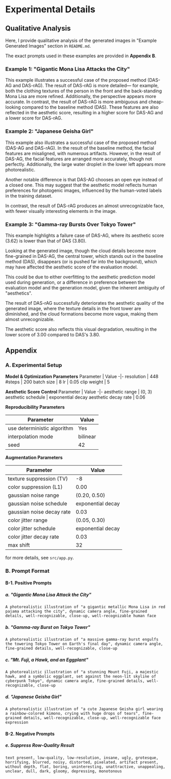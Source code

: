 # Experimental Details

## Qualitative Analysis

Here, I provide qualitative analysis of the generated images in "Example Generated Images" section in `README.md`.

The exact prompts used in these examples are provided in **Appendix B**.

### Example 1: "Gigantic Mona Lisa Attacks the City"

This example illustrates a successful case of the proposed method (DAS-AG and DAS-rAG). The result of DAS-rAG is more detailed— for example, both the clothing textures of the person in the front and the back-standing Mona Lisa are more refined. Additionally, the perspective appears more accurate. In contrast, the result of DAS-rAG is more ambiguous and cheap-looking compared to the baseline method (DAS). These features are also reflected in the aesthetic score, resulting in a higher score for DAS-AG and a lower score for DAS-rAG.

### Example 2: "Japanese Geisha Girl"

This example also illustrates a successful case of the proposed method (DAS-AG and DAS-rAG).
In the result of the baseline method, the facial features are misaligned, with numerous artifacts.
However, in the result of DAS-AG, the facial features are arranged more accurately, though not perfectly. Additionally, the large water droplet in the lower left appears more photorealistic.

Another notable difference is that DAS-AG chooses an open eye instead of a closed one.
This may suggest that the aesthetic model reflects human preferences for photogenic images, influenced by the human-voted labels in the training dataset.

In contrast, the result of DAS-rAG produces an almost unrecognizable face, with fewer visually interesting elements in the image.

### Example 3: "Gamma-ray Bursts Over Tokyo Tower"

This example highlights a failure case of DAS-AG, where its aesthetic score (3.62) is lower than that of DAS (3.80).

Looking at the generated image, though the cloud details become more fine-grained in DAS-AG, the central tower, which stands out in the baseline method (DAS), disappears (or is pushed far into the background), which may have affected the aesthetic score of the evaluation model.

This could be due to either overfitting to the aesthetic prediction model used during generation,
or a difference in preference between the evaluation model and the generation model, given the inherent ambiguity of "aesthetics".

The result of DAS-rAG successfully deteriorates the aesthetic quality of the generated image, where the texture details in the front tower are diminished, and the cloud formations become more vague, making them almost unrecognizable.

The aesthetic score also reflects this visual degradation, resulting in the lower score of 3.00 compared to DAS's 3.80.

## Appendix

### A. Experimental Setup

**Model & Optimization Parameters**
Parameter | Value
-|-
resolution | 448
#steps | 200
batch size | 8
lr | 0.05
clip weight | 5

**Aesthetic Score Control**
Parameter | Value
-|-
aesthetic range | (0, 3)
aesthetic schedule | exponential decay
aesthetic decay rate | 0.06

**Reproducibility Parameters**

Parameter | Value
-|-
use deterministic algorithm | Yes
interpolation mode | bilinear
seed | 42

**Augmentation Parameters**

Parameter | Value
-|-
texture suppression (TV) | -8
color suppression (L1) | 0.00
gaussian noise range | (0.20, 0.50)
gaussian noise schedule | exponential decay
gaussian noise decay rate | 0.03
color jitter range | (0.05, 0.30)
color jitter schedule | exponential decay
color jitter decay rate | 0.03
max shift | 32

for more details, see `src/app.py`.

### B. Prompt Format

#### B-1. Positive Prompts

##### a. "Gigantic Mona Lisa Attack the City"

```
A photorealistic illustration of "a gigantic metallic Mona Lisa in red pajama attacking the city", dynamic camera angle, fine-grained details, well-recognizable, close-up, well-recognizable human face
```

##### b. "Gamma-ray Burst on Tokyo Tower"
```
A photorealistic illustration of "a massive gamma-ray burst engulfs the towering Tokyo Tower on Earth's final day", dynamic camera angle, fine-grained details, well-recognizable, close-up
```

##### c. "Mt. Fuji, a Hawk, and an Eggplant"

```
A photorealistic illustration of "a stunning Mount Fuji, a majestic hawk, and a symbolic eggplant, set against the neon-lit skyline of cyberpunk Tokyo", dynamic camera angle, fine-grained details, well-recognizable, close-up
```

##### d. "Japanese Geisha Girl"

```
A photorealistic illustration of "a cute Japanese Geisha girl wearing a rainbow-colored kimono, crying with huge drops of tears", fine-grained details, well-recognizable, close-up, well-recognizable face expression
```

#### B-2. Negative Prompts

##### e. Suppress Row-Quality Result

```
text present, low-quality, low-resolution, insane, ugly, grotesque, horrifying, blurred, noisy, distorted, pixelated, artifact present, without depth, flat, boring, uninteresting, unattractive, unappealing, unclear, dull, dark, gloomy, depressing, monotonous
```
